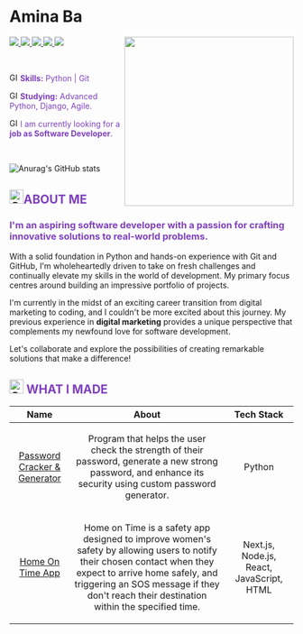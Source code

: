 # Amina Ba

<img align="right" width="300px" src="https://user-images.githubusercontent.com/74038190/242390692-0b335028-1d3d-4ee5-b5b3-a373d499be7e.gif" />

<p align="left">
  <a href="mailto:abaaminaba@gmail.com">
    <img src="https://img.shields.io/badge/-abaaminaba@gmail.com-6633cc?style=flat-square&logo=Gmail&logoColor=white&link=mailto:abaaminaba@gmail.com" />
  </a>
  <a href="https://www.linkedin.com/in/baamina">
    <img src="https://img.shields.io/badge/-Amina%20Ba-6633cc?style=flat-square&logo=Linkedin&logoColor=white&link=https://www.linkedin.com/in/baamina" />
  </a>
  <a href="https://www.codewars.com/users/xAmiBa">
    <img src="https://img.shields.io/badge/xAmiBa-6633cc?style=flat-square&logo=Codewars&logoColor=white" />
  </a>
  <a href="https://github.com/xAmiBa/?tab=follow">
    <img src="https://img.shields.io/github/followers/xAmiBa?label=Follow&style=social" />
  </a>
  <a href="https://twitter.com/xAmiBa">
    <img src="https://img.shields.io/badge/xAmiBa-6633cc?style=flat-square&logo=Twitter&logoColor=white" />
  </a>
</p>

<br>

<img src="https://i.gifer.com/yy3.gif" alt="GIF" width="15" height="15"><span style="color: #7F40BF"> **Skills:** Python | Git 

<img src="https://i.gifer.com/yy3.gif" alt="GIF" width="15" height="15"><span style="color: #7F40BF"> **Studying:** Advanced Python, Django, Agile.

<img src="https://i.gifer.com/yy3.gif" alt="GIF" width="15" height="15"><span style="color: #7F40BF"> I am currently looking for a **job as Software Developer**.


<br>

![Anurag's GitHub stats](https://github-readme-stats.vercel.app/api?username=xAmiBa&theme=buefy&show_icons=false&hide=stars)









## <img src="https://i.gifer.com/yy3.gif" alt="GIF" width="25" height="25"><span style="color: #7F40BF">ABOUT ME

### <span style="color: #7F40BF">I'm an aspiring software developer with a passion for crafting innovative solutions to real-world problems.

With a solid foundation in Python and hands-on experience with Git and GitHub, I'm wholeheartedly driven to take on fresh challenges and continually elevate my skills in the world of development. My primary focus centres around building an impressive portfolio of projects.

I'm currently in the midst of an exciting career transition from digital marketing to coding, and I couldn't be more excited about this journey. My previous experience in **digital marketing** provides a unique perspective that complements my newfound love for software development.

Let's collaborate and explore the possibilities of creating remarkable solutions that make a difference!

## <img src="https://i.gifer.com/yy3.gif" alt="GIF" width="25" height="25"> <span style="color: #7F40BF">WHAT I MADE

**Name** | **About** | **Tech Stack**                                                            
--- |-----------|---------------------------------------------------------------------------| 
<p style="text-align: center;">[Password Cracker & Generator](https://github.com/xAmiBa/Password_Cracker) | <p style="text-align: center;">Program that helps the user check the strength of their password, generate a new strong password, and enhance its security using custom password generator.       | <p style="text-align: center;">Python |
<p style="text-align: center;">[Home On Time App](https://github.com/JLoobs/Home-on-Time)| <p style="text-align: center;">Home on Time is a safety app designed to improve women's safety by allowing users to notify their chosen contact when they expect to arrive home safely, and triggering an SOS message if they don't reach their destination within the specified time.       | <p style="text-align: center;">Next.js, Node.js, React, JavaScript, HTML  |
